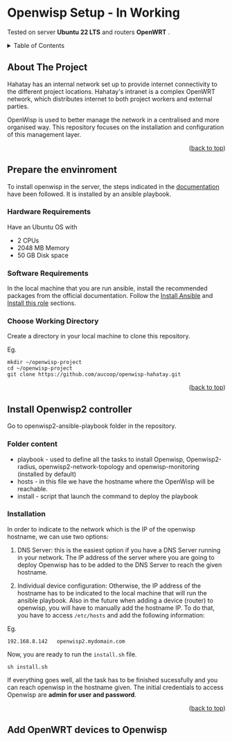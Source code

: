 <a name="readme-top"></a>

Openwisp Setup - In Working
=================

Tested on server **Ubuntu 22 LTS** and routers **OpenWRT** .

<!-- TABLE OF CONTENTS -->
<details>
  <summary>Table of Contents</summary>
  <ol>
    <li>
      <a href="#about-the-project">About The Project</a>
    </li>
    <li>
      <a href="#prepare-the-environemt">Prepare the environment</a>
      <ul>
        <li><a href="#hardware-requirements">Hardware Requirements</a></li>
        <li><a href="#software-requirements">Software Requirements</a></li>
        <li><a href="#choose-working-directory">Choose Working Directory</a></li>
      </ul>
    </li>
    <li>
      <a href="#install-openwisp2-controller">Install Openwisp2 Controller</a>
      <ul>
        <li><a href="#folder-content">Folder content</a></li>
        <li><a href="#installation">Installation</a></li>
      </ul>
    </li>
  </ol>
</details>



<!-- ABOUT THE PROJECT -->
## About The Project

Hahatay has an internal network set up to provide internet connectivity to the different project locations.
Hahatay's intranet is a complex OpenWRT network, which distributes internet to both project workers and external parties.

OpenWisp is used to better manage the network in a centralised and more organised way. 
This repository focuses on the installation and configuration of this management layer.

<p align="right">(<a href="#readme-top">back to top</a>)</p>


<!-- GETTING STARTED -->
## Prepare the envinroment

To install openwisp in the server, the steps indicated in the [documentation](https://github.com/openwisp/ansible-openwisp2) have been followed.
It is installed by an ansible playbook.


### Hardware Requirements

Have an Ubuntu OS with 

- 2 CPUs
- 2048 MB Memory
- 50 GB Disk space

### Software Requirements

In the local machine that you are run ansible, install the recommended packages from the official documentation. Follow the [Install Ansible](https://github.com/openwisp/ansible-openwisp2?tab=readme-ov-file#install-ansible) and [Install this role](https://github.com/openwisp/ansible-openwisp2?tab=readme-ov-file#install-this-role) sections. 

### Choose Working Directory

Create a directory in your local machine to clone this repository.

Eg.

    mkdir ~/openwisp-project
    cd ~/openwisp-project
    git clone https://github.com/aucoop/openwisp-hahatay.git

<p align="right">(<a href="#readme-top">back to top</a>)</p>

<!-- Install Openwisp -->
## Install Openwisp2 controller

Go to openwisp2-ansible-playbook folder in the repository.

### Folder content

- playbook - used to define all the tasks to install Openwisp, Openwisp2-radius, openwisp2-network-topology and openwisp-monitoring (installed by default)
- hosts - in this file we have the hostname where the OpenWisp will be reachable.
- install - script that launch the command to deploy the playbook

### Installation

In order to indicate to the network which is the IP of the openwisp hostname, we can use two options:
1. DNS Server: this is the easiest option if you have a DNS Server running in your network. The IP address of the server where you are going to deploy Openwisp has to be added to the DNS Server to reach the given hostname.
2. Individual device configuration: Otherwise, the IP address of the hostname has to be indicated to the local machine that will run the ansible playbook. Also in the future when adding a device (router) to openwisp, you will have to manually add the hostname IP.
To do that, you have to access `/etc/hosts` and add the following information:


    <server-ip-address>	<openwisp-hostame>

Eg.


    192.168.8.142	openwisp2.mydomain.com

Now, you are ready to run the `install.sh` file.

    sh install.sh

If everything goes well, all the task has to be finished sucessfully and you can reach openwisp in the hostname given.
The initial credentials to access Openwisp are **admin for user and password**.

<p align="right">(<a href="#readme-top">back to top</a>)</p>


<!-- Add devices to Openwisp -->
## Add OpenWRT devices to Openwisp

